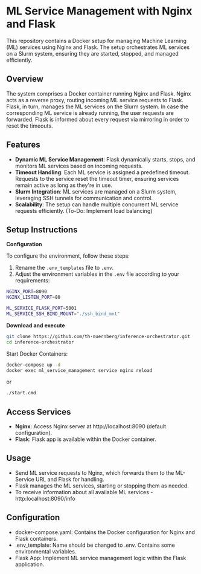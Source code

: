 # ML Service Management with Nginx and Flask

This repository contains a Docker setup for managing Machine Learning (ML) services using Nginx and Flask. The setup orchestrates ML services on a Slurm system, ensuring they are started, stopped, and managed efficiently.

## Overview

The system comprises a Docker container running Nginx and Flask. Nginx acts as a reverse proxy, routing incoming ML service requests to Flask. Flask, in turn, manages the ML services on the Slurm system. In case the corresponding ML service is already running, the user requests are forwarded. Flask is informed about every request via mirroring in order to reset the timeouts.

## Features

- **Dynamic ML Service Management**: Flask dynamically starts, stops, and monitors ML services based on incoming requests.
- **Timeout Handling**: Each ML service is assigned a predefined timeout. Requests to the service reset the timeout timer, ensuring services remain active as long as they're in use.
- **Slurm Integration**: ML services are managed on a Slurm system, leveraging SSH tunnels for communication and control.
- **Scalability**: The setup can handle multiple concurrent ML service requests efficiently. (To-Do: Implement load balancing)

## Setup Instructions

**Configuration**

To configure the environment, follow these steps:

1. Rename the `.env_templates` file to `.env`.
2. Adjust the environment variables in the `.env` file according to your requirements:

```bash
NGINX_PORT=8090
NGINX_LISTEN_PORT=80

ML_SERVICE_FLASK_PORT=5001
ML_SERVICE_SSH_BIND_MOUNT="./ssh_bind_mnt"
```

**Download and execute**
```bash
git clone https://github.com/th-nuernberg/inference-orchestrator.git
cd inference-orchestrator
```

Start Docker Containers:

```bash
docker-compose up -d
docker exec ml_service_management service nginx reload
```

or 

```bash
./start.cmd
```


## Access Services

- **Nginx**: Access Nginx server at http://localhost:8090 (default configuration).
- **Flask**: Flask app is available within the Docker container.

## Usage

- Send ML service requests to Nginx, which forwards them to the ML-Service URL and Flask for handling.
- Flask manages the ML services, starting or stopping them as needed.
- To receive information about all available ML services - http:localhost:8090/info

## Configuration

- docker-compose.yaml: Contains the Docker configuration for Nginx and Flask containers.
- .env_template: Name should be changed to .env. Contains some environmental  variables.
- Flask App: Implement ML service management logic within the Flask application.
